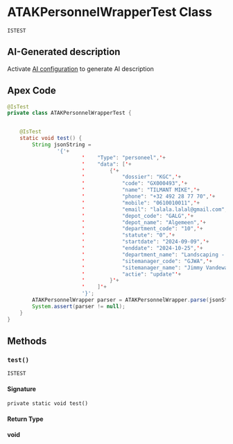 # ATAKPersonnelWrapperTest Class

`ISTEST`

## AI-Generated description

Activate [AI configuration](https://sfdx-hardis.cloudity.com/salesforce-ai-setup/) to generate AI description

## Apex Code

```java
@IsTest
private class ATAKPersonnelWrapperTest {


    @IsTest
    static void test() {
        String jsonString =
                '{'+
                        '    "Type": "personeel",'+
                        '    "data": ['+
                        '        {'+
                        '            "dossier": "KGC",'+
                        '            "code": "GX000493",'+
                        '            "name": "TILMANT MIKE",'+
                        '            "phone": "+32 492 28 77 70",'+
                        '            "mobile": "0610010011",'+
                        '            "email": "lalala.lalal@gmail.com",'+
                        '            "depot_code": "GALG",'+
                        '            "depot_name": "Algemeen",'+
                        '            "department_code": "10",'+
                        '            "statute": "0",'+
                        '            "startdate": "2024-09-09",'+
                        '            "enddate": "2024-10-25",'+
                        '            "department_name": "Landscaping - Billing plan",'+
                        '            "sitemanager_code": "GJWA",'+
                        '            "sitemanager_name": "Jimmy Vandewalle",'+
                        '            "actie": "update"'+
                        '        }'+
                        '    ]'+
                        '}';
        ATAKPersonnelWrapper parser = ATAKPersonnelWrapper.parse(jsonString);
        System.assert(parser != null);
    }
}
```

## Methods
### `test()`

`ISTEST`

#### Signature
```apex
private static void test()
```

#### Return Type
**void**
